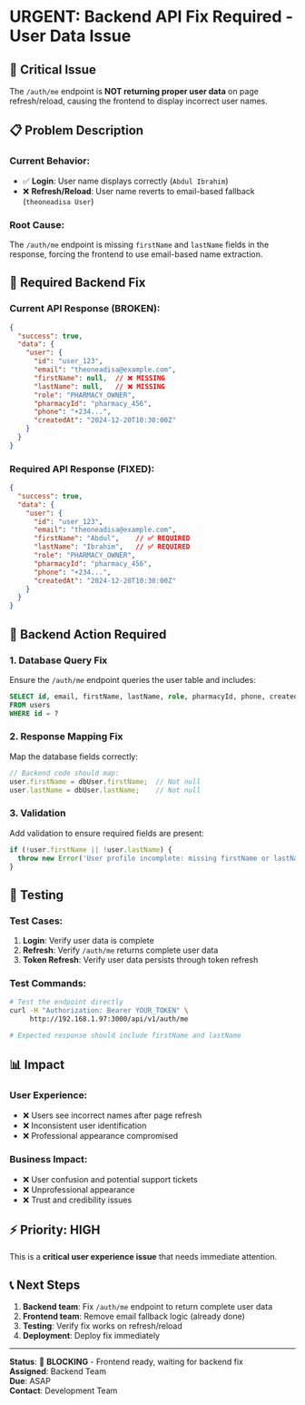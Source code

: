 # URGENT: Backend API Fix Required - User Data Issue

## 🚨 **Critical Issue**

The `/auth/me` endpoint is **NOT returning proper user data** on page refresh/reload, causing the frontend to display incorrect user names.

## 📋 **Problem Description**

### **Current Behavior:**
- ✅ **Login**: User name displays correctly (`Abdul Ibrahim`)
- ❌ **Refresh/Reload**: User name reverts to email-based fallback (`theoneadisa User`)

### **Root Cause:**
The `/auth/me` endpoint is missing `firstName` and `lastName` fields in the response, forcing the frontend to use email-based name extraction.

## 🔧 **Required Backend Fix**

### **Current API Response (BROKEN):**
```json
{
  "success": true,
  "data": {
    "user": {
      "id": "user_123",
      "email": "theoneadisa@example.com",
      "firstName": null,  // ❌ MISSING
      "lastName": null,   // ❌ MISSING
      "role": "PHARMACY_OWNER",
      "pharmacyId": "pharmacy_456",
      "phone": "+234...",
      "createdAt": "2024-12-20T10:30:00Z"
    }
  }
}
```

### **Required API Response (FIXED):**
```json
{
  "success": true,
  "data": {
    "user": {
      "id": "user_123",
      "email": "theoneadisa@example.com",
      "firstName": "Abdul",    // ✅ REQUIRED
      "lastName": "Ibrahim",   // ✅ REQUIRED
      "role": "PHARMACY_OWNER",
      "pharmacyId": "pharmacy_456",
      "phone": "+234...",
      "createdAt": "2024-12-20T10:30:00Z"
    }
  }
}
```

## 🎯 **Backend Action Required**

### **1. Database Query Fix**
Ensure the `/auth/me` endpoint queries the user table and includes:
```sql
SELECT id, email, firstName, lastName, role, pharmacyId, phone, createdAt 
FROM users 
WHERE id = ?
```

### **2. Response Mapping Fix**
Map the database fields correctly:
```javascript
// Backend code should map:
user.firstName = dbUser.firstName;  // Not null
user.lastName = dbUser.lastName;    // Not null
```

### **3. Validation**
Add validation to ensure required fields are present:
```javascript
if (!user.firstName || !user.lastName) {
  throw new Error('User profile incomplete: missing firstName or lastName');
}
```

## 🧪 **Testing**

### **Test Cases:**
1. **Login**: Verify user data is complete
2. **Refresh**: Verify `/auth/me` returns complete user data
3. **Token Refresh**: Verify user data persists through token refresh

### **Test Commands:**
```bash
# Test the endpoint directly
curl -H "Authorization: Bearer YOUR_TOKEN" \
     http://192.168.1.97:3000/api/v1/auth/me

# Expected response should include firstName and lastName
```

## 📊 **Impact**

### **User Experience:**
- ❌ Users see incorrect names after page refresh
- ❌ Inconsistent user identification
- ❌ Professional appearance compromised

### **Business Impact:**
- ❌ User confusion and potential support tickets
- ❌ Unprofessional appearance
- ❌ Trust and credibility issues

## ⚡ **Priority: HIGH**

This is a **critical user experience issue** that needs immediate attention.

## 📞 **Next Steps**

1. **Backend team**: Fix `/auth/me` endpoint to return complete user data
2. **Frontend team**: Remove email fallback logic (already done)
3. **Testing**: Verify fix works on refresh/reload
4. **Deployment**: Deploy fix immediately

---

**Status**: 🔴 **BLOCKING** - Frontend ready, waiting for backend fix  
**Assigned**: Backend Team  
**Due**: ASAP  
**Contact**: Development Team

